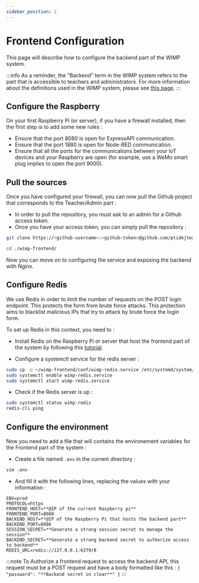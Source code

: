 ```yaml
---
sidebar_position: 2
---
```


# Frontend Configuration

This page will describe how to configure the backend part of the WIMP system.

:::info
As a reminder, the "Backend" term in the WIMP system refers to the part that is accessible to teachers and administrators. For more information about the definitions used in the WIMP system, please see [this page](../intro.md).
:::

## Configure the Raspberry

On your first Raspberry Pi (or server), if you have a firewall installed, then the first step is to add some new rules : 

- Ensure that the port 8080 is open for ExpressAPI communication.
- Ensure that the port 1880 is open for Node-RED communication.
- Ensure that all the ports for the communications between your IoT devices and your Raspberry are open (for example, use a WeMo smart plug implies to open the port 9000).

## Pull the sources

Once you have configured your firewall, you can now pull the Github project that corresponds to the Teacher/Admin part :
- In order to pull the repository, you must ask to an admin for a Github access token.
- Once you have your access token, you can simply pull the repository :

```bash
git clone https://<github-username>:<github-token>@github.com/ptidejteam/wimp-frontend

cd ./wimp-frontend/
```
Now you can move on to configuring the service and exposing the backend with Nginx.

## Configure Redis

We use Redis in order to limit the number of requests on the POST login endpoint. This protects the form from brute force attacks. This protection aims to blacklist malicious IPs that try to attack by brute force the login form.

To set up Redis in this context, you need to : 

- Install Redis on the Raspberry Pi or server that host the frontend part of the system by following this [tutorial](https://amalgjose.com/2020/08/11/how-to-install-redis-in-raspberry-pi/).

- Configure a systemctl service for the redis server : 
```bash
sudo cp -p ~/wimp-frontend/conf/wimp-redis.service /etc/systemd/system/
sudo systemctl enable wimp-redis.service
sudo systemctl start wimp-redis.service
```

- Check if the Redis server is up :
```bash
sudo systemctl status wimp-redis
redis-cli ping
```

## Configure the environment

Now you need to add a file that will contains the environement variables for the Frontend part of the system : 
- Create a file named `.env` in the current directory :
```bash
vim .env
```

- And fill it with the following lines, replacing the values with your information :
```
ENV=prod
PROTOCOL=https
FRONTEND_HOST=**@IP of the current Raspberry pi**
FRONTEND_PORT=8080
BACKEND_HOST=**@IP of the Raspberry Pi that hosts the backend part**
BACKEND_PORT=8080
SESSION_SECRET=**Generate a strong session secret to manage the session**
BACKEND_SECRET=**Generate a strong backend secret to authorize access to backend**
REDIS_URL=redis://127.0.0.1:6379/0
```
:::note
To Authorize a frontend request to access the backend API, this request must be a POST request and have a body formatted like this :
`{ 
    "password": "**Backend secret in clear**"
}`
:::

